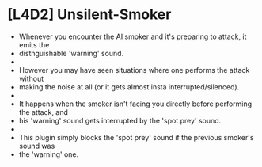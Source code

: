 # [L4D2] Unsilent-Smoker
* Whenever you encounter the AI smoker and it's preparing to attack, it emits the
*	distnguishable 'warning' sound.
*
*	However you may have seen situations where one performs the attack without
*	making the noise at all (or it gets almost insta interrupted/silenced).
*
*	It happens when the smoker isn't facing you directly before performing the attack, and 
*	his 'warning' sound gets interrupted by the 'spot prey' sound.
*	
*	This plugin simply blocks the 'spot prey' sound if the previous smoker's sound was
*	the 'warning' one.
